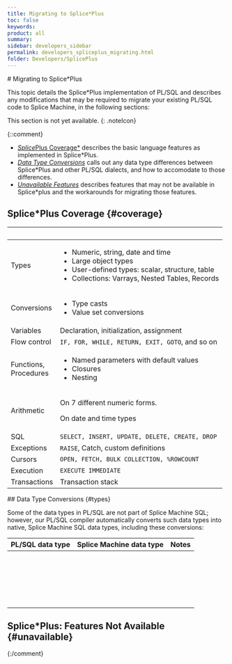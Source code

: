 ```yaml
---
title: Migrating to Splice*Plus
toc: false
keywords:
product: all
summary:
sidebar: developers_sidebar
permalink: developers_spliceplus_migrating.html
folder: Developers/SplicePlus
---
```

<section>
<div class="TopicContent" data-swiftype-index="true" markdown="1">
# Migrating to Splice*Plus

This topic details the Splice*Plus implementation of PL/SQL and
describes any modifications that may be required to migrate your
existing PL/SQL code to Splice Machine, in the following sections:

This section is not yet available.
{: .noteIcon}

{::comment}
* [*Splice*Plus Coverage*](coverage) describes the basic language
  features as implemented in Splice*Plus.
* [*Data Type Conversions*](types) calls out any data type differences
  between Splice*Plus and other PL/SQL dialects, and how to accomodate
  to those differences.
* [*Unavailable Features*](unavailable) describes features that may not
  be available in Splice*plus and the workarounds for migrating those
  features.

## Splice*Plus Coverage   {#coverage}

<table>
    <col />
    <col />
    <thead>
        <tr>
            <th> </th>
            <th> </th>
        </tr>
    </thead>
    <tbody>
        <tr>
            <td>Types</td>
            <td>
                <ul class="bulletCell">
                    <li>Numeric, string, date and time</li>
                    <li>Large object types</li>
                    <li>User-defined types: scalar, structure, table</li>
                    <li>Collections: Varrays, Nested Tables, Records</li>
                </ul>
            </td>
        </tr>
        <tr>
            <td>Conversions</td>
            <td>
                <ul class="bulletCell">
                    <li>Type casts</li>
                    <li>Value set conversions</li>
                </ul>
            </td>
        </tr>
        <tr>
            <td>Variables</td>
            <td>Declaration, initialization, assignment</td>
        </tr>
        <tr>
            <td>Flow control</td>
            <td><code>IF, FOR, WHILE, RETURN, EXIT, GOTO</code>, and so on</td>
        </tr>
        <tr>
            <td>Functions,<br />Procedures</td>
            <td>
                <ul class="bulletCell">
                    <li>Named parameters with default values</li>
                    <li>Closures</li>
                    <li>Nesting </li>
                </ul>
            </td>
        </tr>
        <tr>
            <td>Arithmetic </td>
            <td>
                <p>On 7 different numeric forms.</p>
                <p>On date and time types</p>
            </td>
        </tr>
        <tr>
            <td>SQL</td>
            <td><code>SELECT, INSERT, UPDATE, DELETE, CREATE, DROP</code>
            </td>
        </tr>
        <tr>
            <td>Exceptions</td>
            <td><code>RAISE</code>, Catch, custom definitions</td>
        </tr>
        <tr>
            <td>Cursors</td>
            <td><code>OPEN, FETCH, BULK COLLECTION, %ROWCOUNT</code>
            </td>
        </tr>
        <tr>
            <td>Execution</td>
            <td><code>EXECUTE IMMEDIATE</code>
            </td>
        </tr>
        <tr>
            <td>Transactions</td>
            <td>Transaction stack</td>
        </tr>
    </tbody>
</table>
## Data Type Conversions   {#types}

Some of the data types in PL/SQL are not part of Splice Machine SQL;
however, our PL/SQL compiler automatically converts such data types into
native, Splice Machine SQL data types, including these conversions:

<table>
    <col />
    <col />
    <col />
    <thead>
        <tr>
            <th>PL/SQL data type</th>
            <th>Splice Machine data type</th>
            <th>Notes</th>
        </tr>
    </thead>
    <tbody>
        <tr>
            <td> </td>
            <td> </td>
            <td> </td>
        </tr>
        <tr>
            <td> </td>
            <td> </td>
            <td> </td>
        </tr>
        <tr>
            <td> </td>
            <td> </td>
            <td> </td>
        </tr>
        <tr>
            <td> </td>
            <td> </td>
            <td> </td>
        </tr>
        <tr>
            <td> </td>
            <td> </td>
            <td> </td>
        </tr>
    </tbody>
</table>

## Splice*Plus: Features Not Available   {#unavailable}

{:/comment}

</div>
</section>
